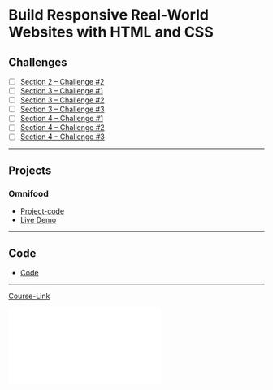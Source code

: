 # Build Responsive Real-World Websites with HTML and CSS
## Challenges
- [ ] [Section 2 – Challenge #2](./Challenges/01-Challenges/)
- [ ] [Section 3 – Challenge #1](./Challenges/02-Challenges/)
- [ ] [Section 3 – Challenge #2](./Challenges/03-Challenges/)
- [ ] [Section 3 – Challenge #3](./Challenges/04-Challenges/)
- [ ] [Section 4 – Challenge #1](./Challenges/05-Challenges/)
- [ ] [Section 4 – Challenge #2](./Challenges/06-Challenges/)
- [ ] [Section 4 – Challenge #3](./Challenges/07-Challenges/)

---
## Projects
### Omnifood
- [Project-code](./Projects/Omnifood) <br>
- [Live Demo](https://mustafa-isa.github.io/food-order/)
---
## Code
- [Code](Code)
---
[Course-Link](https://www.udemy.com/course/design-and-develop-a-killer-website-with-html5-and-css3)<br>

![Certificate](file:///C:/Users/ECC/Desktop/%D9%85%D8%B3%D8%A7%D8%A8%D9%82%D9%87%20%D9%83%D8%A7%D9%84%D8%A8%D9%86%D9%8A%D8%A7%D9%86%20%D8%A7%D9%84%D9%85%D8%B1%D8%B5%D9%88%D8%B5/%D8%B4%D9%87%D8%A7%D8%AF%D8%A7%D8%AA%20%D8%A7%D9%84%D9%85%D8%B3%D8%A7%D8%A8%D9%82%D9%87/responsive%20css%20html%20certifiction.pdf)
